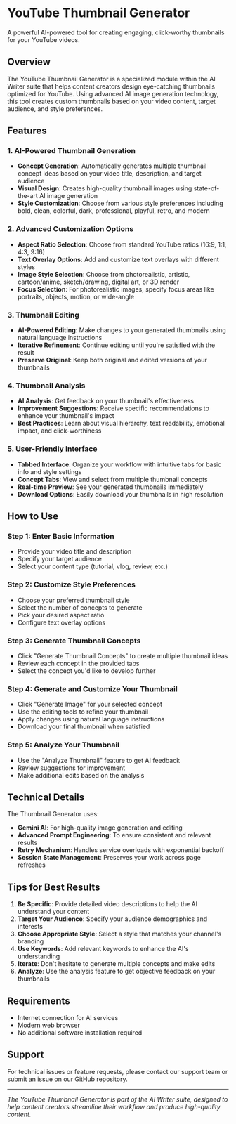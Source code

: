 # YouTube Thumbnail Generator

A powerful AI-powered tool for creating engaging, click-worthy thumbnails for your YouTube videos.

## Overview

The YouTube Thumbnail Generator is a specialized module within the AI Writer suite that helps content creators design eye-catching thumbnails optimized for YouTube. Using advanced AI image generation technology, this tool creates custom thumbnails based on your video content, target audience, and style preferences.

## Features

### 1. AI-Powered Thumbnail Generation
- **Concept Generation**: Automatically generates multiple thumbnail concept ideas based on your video title, description, and target audience
- **Visual Design**: Creates high-quality thumbnail images using state-of-the-art AI image generation
- **Style Customization**: Choose from various style preferences including bold, clean, colorful, dark, professional, playful, retro, and modern

### 2. Advanced Customization Options
- **Aspect Ratio Selection**: Choose from standard YouTube ratios (16:9, 1:1, 4:3, 9:16)
- **Text Overlay Options**: Add and customize text overlays with different styles
- **Image Style Selection**: Choose from photorealistic, artistic, cartoon/anime, sketch/drawing, digital art, or 3D render
- **Focus Selection**: For photorealistic images, specify focus areas like portraits, objects, motion, or wide-angle

### 3. Thumbnail Editing
- **AI-Powered Editing**: Make changes to your generated thumbnails using natural language instructions
- **Iterative Refinement**: Continue editing until you're satisfied with the result
- **Preserve Original**: Keep both original and edited versions of your thumbnails

### 4. Thumbnail Analysis
- **AI Analysis**: Get feedback on your thumbnail's effectiveness
- **Improvement Suggestions**: Receive specific recommendations to enhance your thumbnail's impact
- **Best Practices**: Learn about visual hierarchy, text readability, emotional impact, and click-worthiness

### 5. User-Friendly Interface
- **Tabbed Interface**: Organize your workflow with intuitive tabs for basic info and style settings
- **Concept Tabs**: View and select from multiple thumbnail concepts
- **Real-time Preview**: See your generated thumbnails immediately
- **Download Options**: Easily download your thumbnails in high resolution

## How to Use

### Step 1: Enter Basic Information
- Provide your video title and description
- Specify your target audience
- Select your content type (tutorial, vlog, review, etc.)

### Step 2: Customize Style Preferences
- Choose your preferred thumbnail style
- Select the number of concepts to generate
- Pick your desired aspect ratio
- Configure text overlay options

### Step 3: Generate Thumbnail Concepts
- Click "Generate Thumbnail Concepts" to create multiple thumbnail ideas
- Review each concept in the provided tabs
- Select the concept you'd like to develop further

### Step 4: Generate and Customize Your Thumbnail
- Click "Generate Image" for your selected concept
- Use the editing tools to refine your thumbnail
- Apply changes using natural language instructions
- Download your final thumbnail when satisfied

### Step 5: Analyze Your Thumbnail
- Use the "Analyze Thumbnail" feature to get AI feedback
- Review suggestions for improvement
- Make additional edits based on the analysis

## Technical Details

The Thumbnail Generator uses:
- **Gemini AI**: For high-quality image generation and editing
- **Advanced Prompt Engineering**: To ensure consistent and relevant results
- **Retry Mechanism**: Handles service overloads with exponential backoff
- **Session State Management**: Preserves your work across page refreshes

## Tips for Best Results

1. **Be Specific**: Provide detailed video descriptions to help the AI understand your content
2. **Target Your Audience**: Specify your audience demographics and interests
3. **Choose Appropriate Style**: Select a style that matches your channel's branding
4. **Use Keywords**: Add relevant keywords to enhance the AI's understanding
5. **Iterate**: Don't hesitate to generate multiple concepts and make edits
6. **Analyze**: Use the analysis feature to get objective feedback on your thumbnails

## Requirements

- Internet connection for AI services
- Modern web browser
- No additional software installation required

## Support

For technical issues or feature requests, please contact our support team or submit an issue on our GitHub repository.

---

*The YouTube Thumbnail Generator is part of the AI Writer suite, designed to help content creators streamline their workflow and produce high-quality content.* 